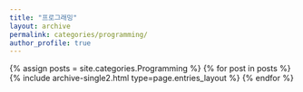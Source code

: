 ```yaml
---
title: "프로그래밍"
layout: archive
permalink: categories/programming/
author_profile: true
---
```


{% assign posts = site.categories.Programming %}
{% for post in posts %} {% include archive-single2.html type=page.entries_layout %} {% endfor %}